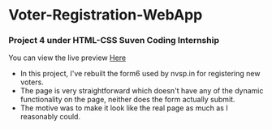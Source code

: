 # Voter-Registration-WebApp
### Project 4 under HTML-CSS Suven Coding Internship

You can view the live preview <a href="https://yashitanamdeo.github.io/Voter-Registration-WebApp/">Here</a>

<ul>
<li>In this project, I've rebuilt the form6 used by nvsp.in for registering new voters.</li>
<li>The page is very straightforward which doesn't have any of the dynamic functionality on the page, neither does the form actually submit.</li>
<li> The motive was to make it look like the real page as much as I reasonably could.</li>
</ul>
 
